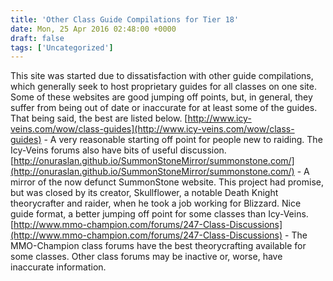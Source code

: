 ```yaml
---
title: 'Other Class Guide Compilations for Tier 18'
date: Mon, 25 Apr 2016 02:48:00 +0000
draft: false
tags: ['Uncategorized']
---
```


This site was started due to dissatisfaction with other guide compilations, which generally seek to host proprietary guides for all classes on one site. Some of these websites are good jumping off points, but, in general, they suffer from being out of date or inaccurate for at least some of the guides. That being said, the best are listed below. [http://www.icy-veins.com/wow/class-guides](http://www.icy-veins.com/wow/class-guides) - A very reasonable starting off point for people new to raiding. The Icy-Veins forums also have bits of useful discussion. [http://onuraslan.github.io/SummonStoneMirror/summonstone.com/](http://onuraslan.github.io/SummonStoneMirror/summonstone.com/) - A mirror of the now defunct SummonStone website. This project had promise, but was closed by its creator, Skullflower, a notable Death Knight theorycrafter and raider, when he took a job working for Blizzard. Nice guide format, a better jumping off point for some classes than Icy-Veins. [http://www.mmo-champion.com/forums/247-Class-Discussions](http://www.mmo-champion.com/forums/247-Class-Discussions) - The MMO-Champion class forums have the best theorycrafting available for some classes. Other class forums may be inactive or, worse, have inaccurate information.